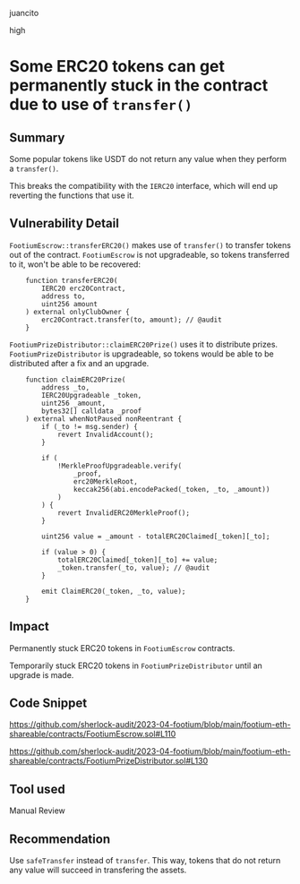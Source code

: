 juancito

high

# Some ERC20 tokens can get permanently stuck in the contract due to use of `transfer()`

## Summary

Some popular tokens like USDT do not return any value when they perform a `transfer()`.

This breaks the compatibility with the `IERC20` interface, which will end up reverting the functions that use it.

## Vulnerability Detail

`FootiumEscrow::transferERC20()` makes use of `transfer()` to transfer tokens out of the contract. `FootiumEscrow` is not upgradeable, so tokens transferred to it, won't be able to be recovered:

```solidity
    function transferERC20(
        IERC20 erc20Contract,
        address to,
        uint256 amount
    ) external onlyClubOwner {
        erc20Contract.transfer(to, amount); // @audit
    }
```

`FootiumPrizeDistributor::claimERC20Prize()` uses it to distribute prizes. `FootiumPrizeDistributor` is upgradeable, so tokens would be able to be distributed after a fix and an upgrade.

```solidity
    function claimERC20Prize(
        address _to,
        IERC20Upgradeable _token,
        uint256 _amount,
        bytes32[] calldata _proof
    ) external whenNotPaused nonReentrant {
        if (_to != msg.sender) {
            revert InvalidAccount();
        }

        if (
            !MerkleProofUpgradeable.verify(
                _proof,
                erc20MerkleRoot,
                keccak256(abi.encodePacked(_token, _to, _amount))
            )
        ) {
            revert InvalidERC20MerkleProof();
        }

        uint256 value = _amount - totalERC20Claimed[_token][_to];

        if (value > 0) {
            totalERC20Claimed[_token][_to] += value;
            _token.transfer(_to, value); // @audit
        }

        emit ClaimERC20(_token, _to, value);
    }
```

## Impact

Permanently stuck ERC20 tokens in `FootiumEscrow` contracts.

Temporarily stuck ERC20 tokens in `FootiumPrizeDistributor` until an upgrade is made.

## Code Snippet

https://github.com/sherlock-audit/2023-04-footium/blob/main/footium-eth-shareable/contracts/FootiumEscrow.sol#L110

https://github.com/sherlock-audit/2023-04-footium/blob/main/footium-eth-shareable/contracts/FootiumPrizeDistributor.sol#L130

## Tool used

Manual Review

## Recommendation

Use `safeTransfer` instead of `transfer`. This way, tokens that do not return any value will succeed in transfering the assets.